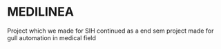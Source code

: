 # MEDILINEA
Project which we made for SIH continued as a end sem project made for gull automation in medical field
